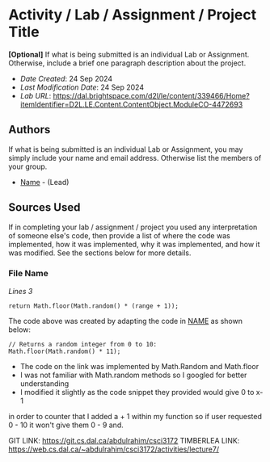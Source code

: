 # Activity / Lab / Assignment / Project Title

**[Optional]** If what is being submitted is an individual Lab or Assignment. Otherwise, include a brief one paragraph description about the project.

* *Date Created*: 24 Sep 2024
* *Last Modification Date*: 24 Sep 2024
* *Lab URL*: <https://dal.brightspace.com/d2l/le/content/339466/Home?itemIdentifier=D2L.LE.Content.ContentObject.ModuleCO-4472693>


## Authors

If what is being submitted is an individual Lab or Assignment, you may simply include your name and email address. Otherwise list the members of your group.

* [Name](ad684424@dal.ca) - (Lead)


## Sources Used

If in completing your lab / assignment / project you used any interpretation of someone else's code, then provide a list of where the code was implemented, how it was implemented, why it was implemented, and how it was modified. See the sections below for more details.


### File Name

*Lines 3*

```
return Math.floor(Math.random() * (range + 1));

```

The code above was created by adapting the code in [NAME](https://www.w3schools.com/js/js_random.asp) as shown below: 


```
// Returns a random integer from 0 to 10:
Math.floor(Math.random() * 11);

```

- <!---How---> The code on the link was implemented by Math.Random and Math.floor
- <!---Why---> I was not familiar with Math.random methods so I googled for better understanding
- <!---How---> I modified it slightly as the code snippet they provided would give 0 to x-1
in order to counter that I added a + 1 within my function so if user requested 0 - 10 it 
won't give them 0 - 9 and.

GIT LINK: https://git.cs.dal.ca/abdulrahim/csci3172
TIMBERLEA LINK: https://web.cs.dal.ca/~abdulrahim/csci3172/activities/lecture7/
